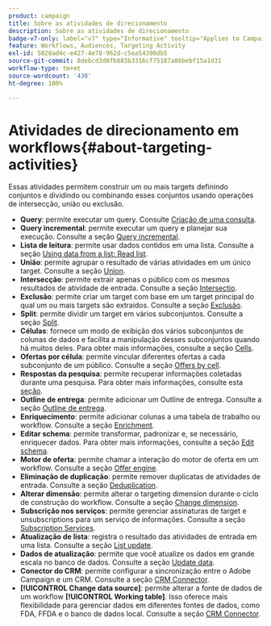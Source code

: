 ```yaml
---
product: campaign
title: Sobre as atividades de direcionamento
description: Sobre as atividades de direcionamento
badge-v7-only: label="v7" type="Informative" tooltip="Applies to Campaign Classic v7 only"
feature: Workflows, Audiences, Targeting Activity
exl-id: 5028ad4c-e427-4e78-962d-c5ea54390db5
source-git-commit: 8debcd3d8fb883b3316cf75187a86bebf15a1d31
workflow-type: tm+mt
source-wordcount: '438'
ht-degree: 100%

---
```


# Atividades de direcionamento em workflows{#about-targeting-activities}



Essas atividades permitem construir um ou mais targets definindo conjuntos e dividindo ou combinando esses conjuntos usando operações de intersecção, união ou exclusão.

* **Query**: permite executar um query. Consulte [Criação de uma consulta](query.md#creating-a-query).
* **Query incremental**: permite executar um query e planejar sua execução. Consulte a seção [Query incremental](incremental-query.md).
* **Lista de leitura**: permite usar dados contidos em uma lista. Consulte a seção [Using data from a list: Read list](../../platform/using/import-export-workflows.md#using-data-from-a-list--read-list).
* **União**: permite agrupar o resultado de várias atividades em um único target. Consulte a seção [Union](union.md).
* **Intersecção**: permite extrair apenas o público com os mesmos resultados de atividade de entrada. Consulte a seção [Intersectio](intersection.md).
* **Exclusão**: permite criar um target com base em um target principal do qual um ou mais targets são extraídos. Consulte a seção [Exclusão](exclusion.md).
* **Split**: permite dividir um target em vários subconjuntos. Consulte a seção [Split](split.md).
* **Células**: fornece um modo de exibição dos vários subconjuntos de colunas de dados e facilita a manipulação desses subconjuntos quando há muitos deles. Para obter mais informações, consulte a seção [Cells](cells.md).
* **Ofertas por célula**: permite vincular diferentes ofertas a cada subconjunto de um público. Consulte a seção [Offers by cell](offers-by-cell.md).
* **Respostas da pesquisa**: permite recuperar informações coletadas durante uma pesquisa. Para obter mais informações, consulte esta [seção](../../surveys/using/getting-started-with-surveys.md).
* **Outline de entrega**: permite adicionar um Outline de entrega. Consulte a seção [Outline de entrega](../../workflow/using/delivery-outline.md).
* **Enriquecimento**: permite adicionar colunas a uma tabela de trabalho ou workflow. Consulte a seção [Enrichment](../../workflow/using/enrichment.md).
* **Editar schema**: permite transformar, padronizar e, se necessário, enriquecer dados. Para obter mais informações, consulte a seção [Edit schema](../../workflow/using/edit-schema.md).
* **Motor de oferta**: permite chamar a interação do motor de oferta em um workflow. Consulte a seção [Offer engine](../../workflow/using/offer-engine.md).
* **Eliminação de duplicação**: permite remover duplicatas de atividades de entrada. Consulte a seção [Deduplication](../../workflow/using/deduplication.md).
* **Alterar dimensão**: permite alterar o targeting dimension durante o ciclo de construção do workflow. Consulte a seção [Change dimension](../../workflow/using/change-dimension.md).
* **Subscrição nos serviços**: permite gerenciar assinaturas de target e unsubscriptions para um serviço de informações. Consulte a seção [Subscription Services](../../workflow/using/subscription-services.md).
* **Atualização de lista**: registra o resultado das atividades de entrada em uma lista. Consulte a seção [List update](../../workflow/using/list-update.md).
* **Dados de atualização**: permite que você atualize os dados em grande escala no banco de dados. Consulte a seção [Update data](../../workflow/using/update-data.md).
* **Conector do CRM**: permite configurar a sincronização entre o Adobe Campaign e um CRM. Consulte a seção [CRM Connector](../../workflow/using/crm-connector.md).
* **[!UICONTROL Change data source]**: permite alterar a fonte de dados de um workflow **[!UICONTROL Working table]**. Isso oferece mais flexibilidade para gerenciar dados em diferentes fontes de dados, como FDA, FFDA e o banco de dados local. Consulte a seção [CRM Connector](../../workflow/using/change-data-source.md).
